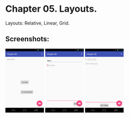 # Chapter 05. Layouts.
Layouts: Relative, Linear, Grid.

## Screenshots:
<img src="./docs/screen01_relative_layout.png" height="200px" alt="Relative" title="Relative" />
<img src="./docs/screen02_linear_layout.png" height="200px" alt="Linear" title="Linear" />
<img src="./docs/screen03_grid_layout.png" height="200px" alt="Grid" title="Grid" />
